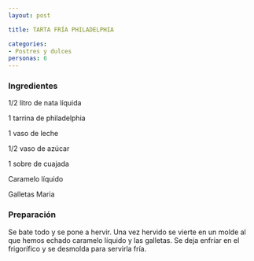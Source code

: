 ```yaml
---
layout: post

title: TARTA FRÍA PHILADELPHIA

categories:
- Postres y dulces
personas: 6 
---
```

<h3>Ingredientes</h3>
1/2 litro de nata líquida

1 tarrina de philadelphia

1 vaso de leche

1/2 vaso de azúcar

1 sobre de cuajada

Caramelo líquido

Galletas Maria

<h3>Preparación</h3>
Se bate todo y se pone a hervir. Una vez hervido se vierte en un molde al que hemos echado caramelo líquido y las galletas. Se deja enfríar en el frigorífico y se desmolda para servirla fría.